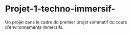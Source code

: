 # Projet-1-techno-immersif-

Un projet dans le cadre du premier projet sommatif du cours d'environnements immersifs.
